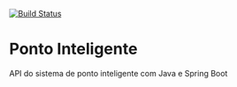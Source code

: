 [![Build Status](https://travis-ci.org/lassulfi/ponto-inteligente-api.svg?branch=master)](https://travis-ci.org/lassulfi/ponto-inteligente-api)
# Ponto Inteligente
API do sistema de ponto inteligente com Java e Spring Boot
